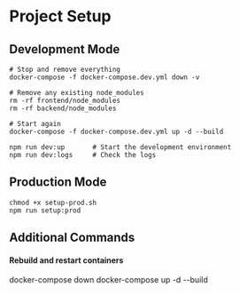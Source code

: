 # Project Setup

## Development Mode

```
# Stop and remove everything
docker-compose -f docker-compose.dev.yml down -v

# Remove any existing node_modules
rm -rf frontend/node_modules
rm -rf backend/node_modules

# Start again
docker-compose -f docker-compose.dev.yml up -d --build

npm run dev:up       # Start the development environment
npm run dev:logs     # Check the logs
```

## Production Mode


```
chmod +x setup-prod.sh
npm run setup:prod
```

## Additional Commands

#### Rebuild and restart containers
docker-compose down
docker-compose up -d --build